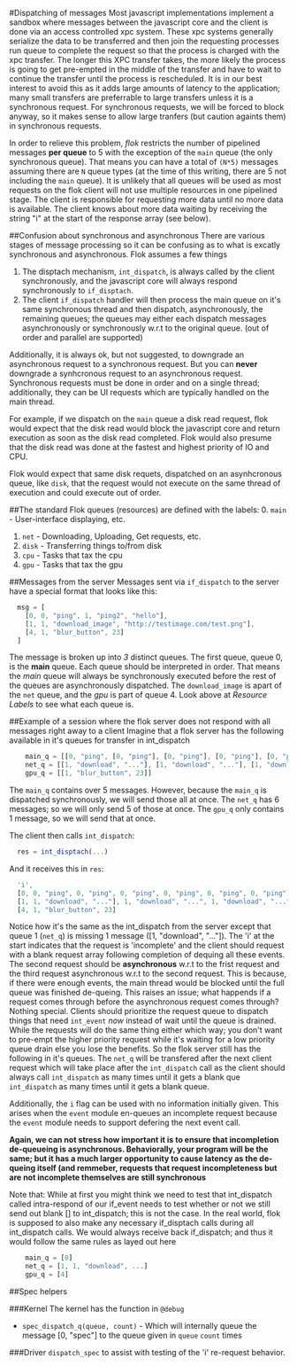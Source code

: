 #Dispatching of messages
Most javascript implementations implement a sandbox where messages between the javascript core and the client is done via an access controlled xpc system. These xpc systems generally serialize 
the data to be transferred and then join the requesting processes run queue to complete the request so that the process is charged with the xpc transfer. The longer this XPC transfer takes,
the more likely the process is going to get pre-empted in the middle of the transfer and have to wait to continue the transfer until the process is rescheduled. It is in our best interest
to avoid this as it adds large amounts of latency to the application; many small transfers are preferrable to large transfers unless it is a synchronous request.  For synchronous requests,
we will be forced to block anyway, so it makes sense to allow large tranfers (but caution againts them) in synchronous requests.

In order to relieve this problem, *flok* restricts the number of pipelined messages **per queue** to 5 with the exception of the `main` queue (the only synchronous queue). That means you
can have a total of `(N*5)` messages assuming there are `N` queue types (at the time of this writing, there are 5 not including the `main` queue). It is unlikely that all queues will be used
as most requests on the flok client will not use multiple resources in one pipelined stage. The client is responsible for requesting more data until no more data is available. The client knows about more data waiting by receiving the string "i" at the start of the response array (see below).

##Confusion about synchronous and asynchronous
There are various stages of message processing so it can be confusing as to what is excatly synchronous and asynchronous. Flok assumes a few things
  1. The disptach mechanism, `int_dispatch`, is always called by the client synchronously, and the javascript core will always respond synchronously to `if_disptach`. 
  2. The client `if_dispatch` handler will then process the main queue on it's same synchronous thread and then dispatch, asynchronously, the remaining queues; the queues may either each dispatch messages asynchronously or synchronously w.r.t to the original queue. (out of order and parallel are supported)

Additionally, it is always ok, but not suggested, to downgrade an asynchronous request to a synchronous request.  But you can **never** downgrade a synhcronous request to an asynchronous request. Synchronous requests must be done in order and on a single thread; additionally, they can be UI requests which are typically handled on the main thread.

For example, if we dispatch on the `main` queue a disk read request, flok would expect that the disk read would block the javascript core and return execution as soon as the disk read completed. Flok would also presume that the disk read was done at the fastest
and highest priority of IO and CPU.

Flok would expect that same disk requets, dispatched on an asynhcronous queue, like `disk`, that the request would not execute on the same thread of execution and could execute out of order.

##The standard Flok queues (resources) are defined with the labels:
  0. `main` - User-interface displaying, etc.
  1. `net` - Downloading, Uploading, Get requests, etc.
  2. `disk` - Transferring things to/from disk
  3. `cpu` - Tasks that tax the cpu
  4. `gpu` - Tasks that tax the gpu

##Messages from the server
Messages sent via `if_dispatch` to the server have a special format that looks like this:
```javascript
  msg = [
    [0, 0, "ping", 1, "ping2", "hello"],
    [1, 1, "download_image", "http://testimage.com/test.png"],
    [4, 1, "blur_button", 23]
  ]
```

The message is broken up into *3* distinct queues.  The first queue, queue 0, is the **main** queue. Each queue should be interpreted in order. That
means the *main* queue will always be synchronously executed before the rest of the queues are asynchronously dispatched. The `download_image` is
apart of the `net` queue, and the *gpu* is part of queue 4.  Look above at *Resource Labels* to see what each queue is.

##Example of a session where the flok server does not respond with all messages right away to a client
Imagine that a flok server has the following available in it's queues for transfer in int_dispatch
```javascript
    main_q = [[0, "ping", [0, "ping"], [0, "ping"], [0, "ping"], [0, "ping"], [0, "ping"],
    net_q = [[1, "download", "..."], [1, "download", "..."], [1, "download", "..."], [1, "download", "..."], [1, "download", "..."], [1, "download", ...]  ,
    gpu_q = [[1, "blur_button", 23]]
```
The `main_q` contains over 5 messages. However, because the `main_q` is dispatched synchronously, we will send those all at once. The `net_q` has
6 messages; so we will only send 5 of those at once. The `gpu_q` only contains 1 message, so we will send that at once.

The client then calls `int_dispatch`:
```javascript
  res = int_disptach(...)
```

And it receives this in `res`:
```javascript
  'i',
  [0, 0, "ping", 0, "ping", 0, "ping", 0, "ping", 0, "ping", 0, "ping"],
  [1, 1, "download", "..."], 1, "download", "...", 1, "download", "...", 1, "download", "...", 1, "download", "..."]
  [4, 1, "blur_button", 23]
```

Notice how it's the same as the int_dispatch from the server except that queue 1 (`net_q`) is missing 1 message ([1, "download", "..."]). The 'i' at the start
indicates that the request is 'incomplete' and the client should request with a blank request array following completion of dequing all these events. The second request should be **asynchronous** w.r.t to the frist request and the third request asynchronous w.r.t to the second request. This is because, if there were enough events, the main thread would be blocked until the full queue was finished de-queing. This raises an issue; what happends if a request comes through before the asynchronous request comes through? Nothing special. Clients should prioritize the request queue to dispatch things that need `int_event` *now* instead of wait until the queue is drained. While the requests will do the same thing either which way; you don't want to pre-empt the higher priority request while it's waiting for a low priority queue drain else you lose the benefits.
So the flok server still has the following in it's queues. The `net_q` will be transfered after the next client request which will take place
after the `int_dispatch` call as the client should always call `int_dispatch` as many times until it gets a blank que `int_dispatch` as many times until it gets a blank queue.

Additionally, the `i` flag can be used with no information initially given. This arises when the `event` module en-queues an incomplete request because the `event` module needs to support defering the next event call.


**Again, we can not stress how important it is to ensure that incompletion de-queueing is asynchronous. Behaviorally, your program will be the same; but it has a much larger opportunity to cause latency as the de-queing itself (and remmeber, requests that request incompleteness but are not incomplete themselves are **still** synchronous**

Note that:
While at first you might think we need to test that int_dispatch called intra-respond of our if_event needs to test whether or not we still send
out blank [] to int_dispatch; this is not the case. In the real world, flok is supposed to also make any necessary if_disptach calls during all
int_dispatch calls. We would always receive back if_dispatch; and thus it would follow the same rules as layed out here

```javascript
    main_q = [0]
    net_q = [1, 1, "download", ...]
    gpu_q = [4]
```

##Spec helpers

###Kernel
The kernel has the function in `@debug`
  * `spec_dispatch_q(queue, count)` - Which will internally queue the message [0, "spec"] to the queue given in `queue` `count` times

###Driver 
`dispatch_spec` to assist with testing of the 'i' re-request behavior.
